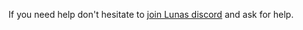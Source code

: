 If you need help don't hesitate to [join Lunas discord](https://waya.one/go/discord) and ask for help.
